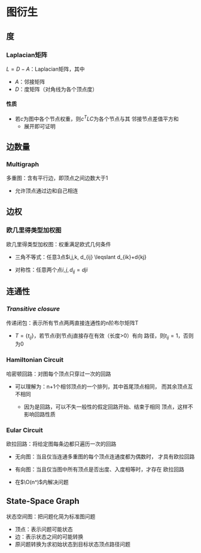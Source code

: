 #	图衍生

##	度

###	Laplacian矩阵

$L=D-A$：Laplacian矩阵，其中

-	$A$：邻接矩阵
-	$D$：度矩阵（对角线为各个顶点度）

####	性质

-	若$c$为图中各个节点权重，则$c^T L C$为各个节点与其
	邻接节点差值平方和
	-	展开即可证明

##	边数量

###	Multigraph

多重图：含有平行边，即顶点之间边数大于1

-	允许顶点通过边和自己相连

##	边权

###	欧几里得类型加权图

欧几里得类型加权图：权重满足欧式几何条件

-	三角不等式：任意3点$i,j,k, d_{ij} \leqslant d_{ik}+d{kj}

-	对称性：任意两个点$i,j, d_{ij}=d{ji}$

##	连通性

###	*Transitive closure*

传递闭包：表示所有节点两两直接连通性的n阶布尔矩阵T

-	$T=\{t_{ij}\}$，若节点i到节点j直接存在有效（长度>0）有向
	路径，则$t_{ij}=1$，否则为0

###	Hamiltonian Circuit

哈密顿回路：对图每个顶点只穿过一次的回路

-	可以理解为：n+1个相邻顶点的一个排列，其中首尾顶点相同，
	而其余顶点互不相同

	-	因为是回路，可以不失一般性的假定回路开始、结束于相同
		顶点，这样不影响回路性质

###	Eular Circuit

欧拉回路：将给定图每条边都只遍历一次的回路

-	无向图：当且仅当连通多重图的每个顶点连通度都为偶数时，
	才具有欧拉回路

-	有向图：当且仅当图中所有顶点是否出度、入度相等时，才存在
	欧拉回路

-	在$\O(n^)$内解决问题

##	State-Space Graph

状态空间图：把问题化简为标准图问题

-	顶点：表示问题可能状态
-	边：表示状态之间的可能转换
-	原问题转换为求初始状态到目标状态顶点路径问题

